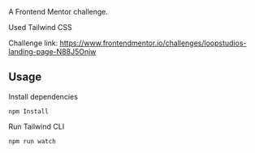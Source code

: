 Α Frontend Mentor challenge. 


Used Tailwind CSS


Challenge link: https://www.frontendmentor.io/challenges/loopstudios-landing-page-N88J5Onjw


## Usage

Install dependencies

```
npm Install
```

Run Tailwind CLI

```
npm run watch
```


